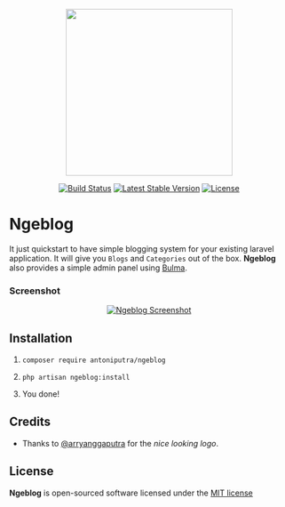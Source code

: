 <p align="center"><a href="https://github.com/antoniputra/ngeblog" target="_blank"><img src="https://raw.githubusercontent.com/antoniputra/ngeblog/master/publishable/assets/img/logo.png" width="300px"></a></p>

<p align="center">
	<a href="https://travis-ci.org/antoniputra/ngeblog"><img src="https://travis-ci.org/antoniputra/ngeblog.svg?branch=master" alt="Build Status"></a>
	<a href="https://packagist.org/packages/antoniputra/ngeblog"><img src="https://poser.pugx.org/antoniputra/ngeblog/v/stable" alt="Latest Stable Version"></a>
	<!-- <a href="https://packagist.org/packages/antoniputra/ngeblog"><img src="https://poser.pugx.org/antoniputra/ngeblog/downloads.svg?format=flat" alt="Total Downloads"></a> -->
	<a href="https://packagist.org/packages/antoniputra/ngeblog"><img src="https://poser.pugx.org/antoniputra/ngeblog/license.svg" alt="License"></a>
</p>

# Ngeblog

It just quickstart to have simple blogging system for your existing laravel application. It will give you `Blogs` and `Categories` out of the box. **Ngeblog** also provides a simple admin panel using [Bulma](https://bulma.io/).

### Screenshot
<p align="center">
	<a href="https://raw.githubusercontent.com/antoniputra/ngeblog/master/public/img/screenshot.png" target="_blank">
		<img src="https://raw.githubusercontent.com/antoniputra/ngeblog/master/publishable/assets/img/screenshot.png" alt="Ngeblog Screenshot">
	</a>
</p>


## Installation

1. `composer require antoniputra/ngeblog`

2. `php artisan ngeblog:install`

3. You done!


## Credits

- Thanks to [@arryanggaputra](https://github.com/arryanggaputra) for the _nice looking logo_.


## License

**Ngeblog** is open-sourced software licensed under the [MIT license](http://opensource.org/licenses/MIT)